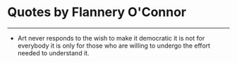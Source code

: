 # Quotes by Flannery O'Connor

---

- Art never responds to the wish to make it democratic it is not for everybody it is only for those who are willing to undergo the effort needed to understand it.
